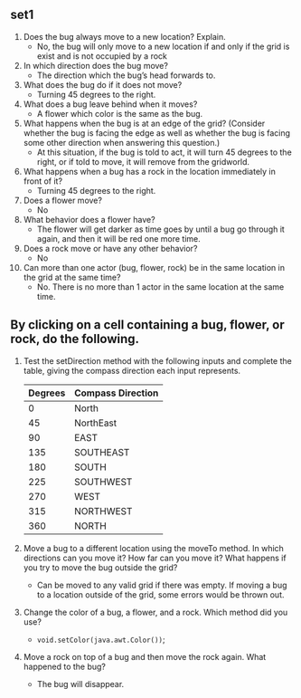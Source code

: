 ## set1
1.  Does the bug always move to a new location? Explain.
    - No, the bug will only move to a new location if and only if the grid is exist and is not occupied by a rock
2.  In which direction does the bug move?
    - The direction which the bug’s head forwards to.
3.  What does the bug do if it does not move?
    - Turning 45 degrees to the right.
4.  What does a bug leave behind when it moves?
    - A flower which color is the same as the bug.
5.  What happens when the bug is at an edge of the grid? (Consider whether the bug is facing the edge as well as whether the bug is facing some other direction when answering this question.)
    -  At this situation, if the bug is told to act, it will turn 45 degrees to the right, or if told to move, it will remove from the gridworld.
6.  What happens when a bug has a rock in the location immediately in front of it?
    -  Turning 45 degrees to the right.
7.  Does a flower move?
    -  No
8.  What behavior does a flower have?
    -  The flower will get darker as time goes by until a bug go through it again, and then it will be red one more time.
9.  Does a rock move or have any other behavior?
    -  No
10.  Can more than one actor (bug, flower, rock) be in the same location in the grid at the same time?
      -  No. There is no more than 1 actor in the same location at the same time.
    
## By clicking on a cell containing a bug, flower, or rock, do the following.
1.  Test the setDirection method with the following inputs and complete the table, giving the compass direction each input represents.

    | Degrees | Compass Direction |
    | --- | --- |
    | 0 | North |
    | 45 |  NorthEast|
    | 90 |  EAST  |
    | 135 | SOUTHEAST   |
    | 180 |  SOUTH  |
    | 225 | SOUTHWEST   |
    | 270 | WEST   |
    | 315 | NORTHWEST   |
    | 360 |  NORTH  |

2.  Move a bug to a different location using the moveTo method. In which directions can you move it? How far can you move it? What happens if you try to move the bug outside the grid?
    -  Can be moved to any valid grid if there was empty. If moving a bug to a location outside of the grid, some errors would be thrown out.
3.  Change the color of a bug, a flower, and a rock. Which method did you use?
    -  ```void.setColor(java.awt.Color())```;
4.  Move a rock on top of a bug and then move the rock again. What happened to the bug?
    -  The bug will disappear.